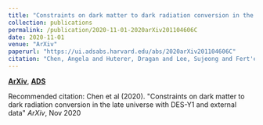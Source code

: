 ```yaml
---
title: "Constraints on dark matter to dark radiation conversion in the late universe with DES-Y1 and external data"
collection: publications
permalink: /publication/2020-11-01-2020arXiv201104606C
date: 2020-11-01
venue: "ArXiv"
paperurl: "https://ui.adsabs.harvard.edu/abs/2020arXiv201104606C"
citation: "Chen, Angela and Huterer, Dragan and Lee, Sujeong and Fert'e, Agn`es and Weaverdyck, Noah and Alonso Alves, Otavio and Leonard, C. Danielle and MacCrann, Niall and Raveri, Marco and Porredon, Anna and Di Valentino, Eleonora and Muir, Jessica and Lemos, Pablo and Liddle, Andrew and Blazek, Jonathan and Campos, Andresa and Cawthon, Ross and Choi, Ami and Dodelson, Scott and Elvin-Poole, Jack and Gruen, Daniel and Ross, Ashley and Secco, Lucas F. and Sevilla, Ignacio and Sheldon, Erin and Troxel, Michael A. and Zuntz, Joe and Abbott, Tim and Aguena, Michel and Allam, Sahar and Annis, James and Avila, Santiago and Bertin, Emmanuel and Bhargava, Sunayana and Bridle, Sarah and Brooks, David and Carnero Rosell, Aurelio and Carrasco Kind, Matias and Carretero, Jorge and Costanzi, Matteo and Crocce, Martin and da Costa, Luiz and Elidaiana da Silva Pereira, Maria and Davis, Tamara and Doel, Peter and Eifler, Tim and Ferrero, Ismael and Fosalba, Pablo and Frieman, Josh and Garcia-Bellido, Juan and Gaztanaga, Enrique and Gerdes, David and Gruendl, Robert and Gschwend, Julia and Gutierrez, Gaston and Hinton, Samuel and Hollowood, Devon L. and Honscheid, Klaus and Hoyle, Ben and James, David and Jarvis, Mike and Kuehn, Kyler and Lahav, Ofer and Maia, Marcio and Marshall, Jennifer and Menanteau, Felipe and Miquel, Ramon and Morgan, Robert and Palmese, Antonella and Paz-Chinchon, Francisco and Plazas Malag'on, Andr'es and Roodman, Aaron and Sanchez, Eusebio and Scarpine, Vic and Schubnell, Michael and Serrano, Santiago and Smith, Mathew and Suchyta, Eric and Tarle, Gregory and Thomas, Daniel and To, Chun-Hao and Varga, Tamas Norbert and Weller, Jochen and Wilkinson, Reese. &quot;Constraints on dark matter to dark radiation conversion in the late universe with DES-Y1 and external data.&quot; <i>ArXiv</i>, Nov 2020"
---
```


[**ArXiv**](https://arxiv.org/abs/2011.04606), [**ADS**](https://ui.adsabs.harvard.edu/abs/2020arXiv201104606C)

Recommended citation: Chen et al (2020). "Constraints on dark matter to dark radiation conversion in the late universe with DES-Y1 and external data" <i>ArXiv</i>, Nov 2020
